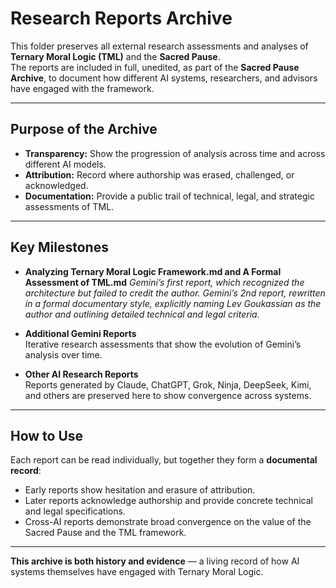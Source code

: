 # Research Reports Archive

This folder preserves all external research assessments and analyses of **Ternary Moral Logic (TML)** and the **Sacred Pause**.  
The reports are included in full, unedited, as part of the **Sacred Pause Archive**, to document how different AI systems, researchers, and advisors have engaged with the framework.  

---

## Purpose of the Archive
- **Transparency:** Show the progression of analysis across time and across different AI models.  
- **Attribution:** Record where authorship was erased, challenged, or acknowledged.  
- **Documentation:** Provide a public trail of technical, legal, and strategic assessments of TML.  

---

## Key Milestones

- **Analyzing Ternary Moral Logic Framework.md and A Formal Assessment of TML.md** 
  *Gemini’s first report, which recognized the architecture but failed to credit the author. Gemini’s 2nd report, rewritten in a formal documentary style, explicitly naming Lev Goukassian as the author and outlining detailed technical and legal criteria.*  

- **Additional Gemini Reports**  
  Iterative research assessments that show the evolution of Gemini’s analysis over time.  

- **Other AI Research Reports**  
  Reports generated by Claude, ChatGPT, Grok, Ninja, DeepSeek, Kimi, and others are preserved here to show convergence across systems.  

---

## How to Use
Each report can be read individually, but together they form a **documental record**:  
- Early reports show hesitation and erasure of attribution.  
- Later reports acknowledge authorship and provide concrete technical and legal specifications.  
- Cross-AI reports demonstrate broad convergence on the value of the Sacred Pause and the TML framework.  

---

**This archive is both history and evidence** — a living record of how AI systems themselves have engaged with Ternary Moral Logic.  
